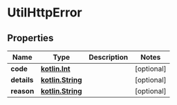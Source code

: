 # UtilHttpError

## Properties
Name | Type | Description | Notes
------------ | ------------- | ------------- | -------------
**code** | [**kotlin.Int**](.md) |  |  [optional]
**details** | [**kotlin.String**](.md) |  |  [optional]
**reason** | [**kotlin.String**](.md) |  |  [optional]
